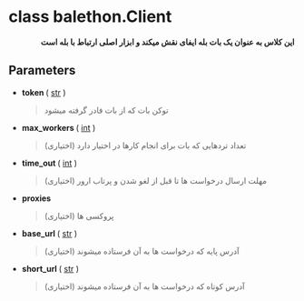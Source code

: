 # class balethon.**Client**

<p dir="rtl"><strong>
این کلاس به عنوان یک بات بله ایفای نقش میکند و ابزار اصلی ارتباط با بله است
</strong></p>

## Parameters

<ul><li>
<strong>
token
</strong>
(
<a href="https://docs.python.org/3/library/stdtypes.html#str">str</a>
)
</li>
<blockquote><p>
توکن بات که از بات فادر گرفته میشود
</blockquote></p>
</ul>

<ul><li>
<strong>
max_workers
</strong>
(
<a href="https://docs.python.org/3/library/functions.html#int">int</a>
)
</li>
<blockquote><p>
تعداد تردهایی که بات برای انجام کارها در اختیار دارد (اختیاری)
</blockquote></p>
</ul>

<ul><li>
<strong>
time_out
</strong>
(
<a href="https://docs.python.org/3/library/functions.html#int">int</a>
)
</li>
<blockquote><p>
مهلت ارسال درخواست ها تا قبل از لغو شدن و پرتاب ارور (اختیاری)
</blockquote></p>
</ul>

<ul><li>
<strong>
proxies
</strong>

</li>
<blockquote><p>
پروکسی ها (اختیاری)
</blockquote></p>
</ul>

<ul><li>
<strong>
base_url
</strong>
(
<a href="https://docs.python.org/3/library/stdtypes.html#str">str</a>
)
</li>
<blockquote><p>
آدرس پایه که درخواست ها به آن فرستاده میشوند (اختیاری)
</blockquote></p>
</ul>

<ul><li>
<strong>
short_url
</strong>
(
<a href="https://docs.python.org/3/library/stdtypes.html#str">str</a>
)
</li>
<blockquote><p>
آدرس کوتاه که درخواست ها به آن فرستاده میشوند (اختیاری)
</blockquote></p>
</ul>